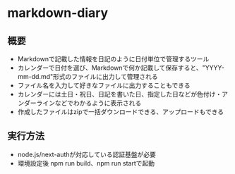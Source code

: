 markdown-diary
=====
概要
-----
*   Markdownで記載した情報を日記のように日付単位で管理するツール
*   カレンダーで日付を選び、Markdownで何か記載して保存すると、"YYYY-mm-dd.md"形式のファイルに出力して管理される
*   ファイル名を入力して好きなファイルに出力することもできる
*   カレンダーには土日・祝日、日記を書いた日、指定した日などが色付け・アンダーラインなどでわかるように表示される
*   作成したファイルはzipで一括ダウンロードできる、アップロードもできる


実行方法
-----
*   node.js/next-authが対応している認証基盤が必要
*   環境設定後 npm run build、npm run startで起動


